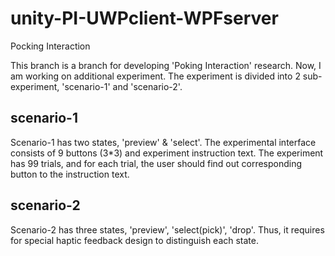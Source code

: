 # unity-PI-UWPclient-WPFserver
Pocking Interaction

This branch is a branch for developing 'Poking Interaction' research.
Now, I am working on additional experiment.
The experiment is divided into 2 sub-experiment, 'scenario-1' and 'scenario-2'.

## scenario-1
Scenario-1 has two states, 'preview' & 'select'.
The experimental interface consists of 9 buttons (3*3) and experiment instruction text.
The experiment has 99 trials, and for each trial, the user should find out corresponding button to the instruction text.

## scenario-2
Scenario-2 has three states, 'preview', 'select(pick)', 'drop'.
Thus, it requires for special haptic feedback design to distinguish each state.
